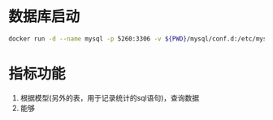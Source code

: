 # 数据库启动
```bash
docker run -d --name mysql -p 5260:3306 -v ${PWD}/mysql/conf.d:/etc/mysql/conf.d -v ${PWD}/mysql/logs:/logs -v ${PWD}/mysql/data:/var/lib/mysql -e MYSQL_ROOT_PASSWORD=123456 -e TZ=Asia/Shanghai mysql:9.0
```


# 指标功能
1. 根据模型(另外的表，用于记录统计的sql语句)，查询数据
2. 能够